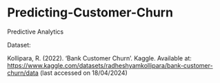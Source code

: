 # Predicting-Customer-Churn

Predictive Analytics


Dataset:


Kollipara, R. (2022). ‘Bank Customer Churn’. Kaggle. Available at: https://www.kaggle.com/datasets/radheshyamkollipara/bank-customer-churn/data (last accessed on 18/04/2024)
